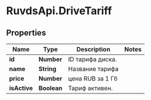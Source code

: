 # RuvdsApi.DriveTariff

## Properties

Name | Type | Description | Notes
------------ | ------------- | ------------- | -------------
**id** | **Number** | ID тарифа диска. | 
**name** | **String** | Название тарифа | 
**price** | **Number** | цена RUB за 1 Гб | 
**isActive** | **Boolean** | Тариф активен. | 


